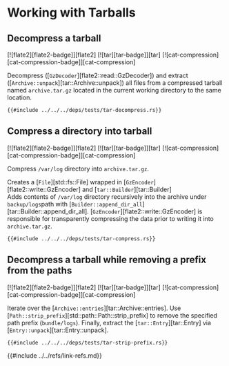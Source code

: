# Working with Tarballs

## Decompress a tarball

[![flate2][flate2-badge]][flate2]  [![tar][tar-badge]][tar]  [![cat-compression][cat-compression-badge]][cat-compression]

Decompress ([`GzDecoder`][flate2::read::GzDecoder]) and extract ([`Archive::unpack`][tar::Archive::unpack]) all files from a compressed tarball named `archive.tar.gz` located in the current working directory to the same location.

```rust,editable,no_run
{{#include ../../../deps/tests/tar-decompress.rs}}
```

## Compress a directory into tarball

[![flate2][flate2-badge]][flate2]  [![tar][tar-badge]][tar]  [![cat-compression][cat-compression-badge]][cat-compression]

Compress `/var/log` directory into `archive.tar.gz`.

Creates a [`File`][std::fs::File] wrapped in [`GzEncoder`][flate2::write::GzEncoder] and [`tar::Builder`][tar::Builder] </br>Adds contents of `/var/log` directory recursively into the archive under `backup/logs`path with [`Builder::append_dir_all`][tar::Builder::append_dir_all]. [`GzEncoder`][flate2::write::GzEncoder] is responsible for transparently compressing the data prior to writing it into `archive.tar.gz`.

```rust,editable,no_run
{{#include ../../../deps/tests/tar-compress.rs}}
```

## Decompress a tarball while removing a prefix from the paths

[![flate2][flate2-badge]][flate2]  [![tar][tar-badge]][tar]  [![cat-compression][cat-compression-badge]][cat-compression]

Iterate over the [`Archive::entries`][tar::Archive::entries]. Use [`Path::strip_prefix`][std::path::Path::strip_prefix] to remove the specified path prefix (`bundle/logs`). Finally, extract the [`tar::Entry`][tar::Entry] via [`Entry::unpack`][tar::Entry::unpack].

```rust,editable,no_run
{{#include ../../../deps/tests/tar-strip-prefix.rs}}
```

{{#include ../../refs/link-refs.md}}
